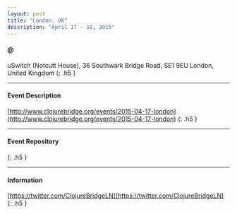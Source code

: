 ```yaml
---
layout: post
title: "London, UK"
description: "April 17 - 18, 2015"
---
```


#### @

uSwitch (Notcutt House), 36 Southwark Bridge Road, SE1 9EU London, United Kingdom
{: .h5 }

---

#### Event Description

[http://www.clojurebridge.org/events/2015-04-17-london](http://www.clojurebridge.org/events/2015-04-17-london)
{: .h5 }

---

#### Event Repository

{: .h5 }

---

#### Information

[https://twitter.com/ClojureBridgeLN](https://twitter.com/ClojureBridgeLN)
{: .h5 }